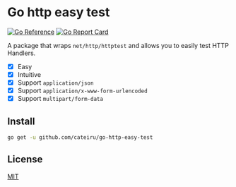 # Go http easy test

[![Go Reference](https://pkg.go.dev/badge/github.com/cateiru/go-http-easy-test.svg)](https://pkg.go.dev/github.com/cateiru/go-http-easy-test) [![Go Report Card](https://goreportcard.com/badge/github.com/cateiru/go-http-easy-test)](https://goreportcard.com/report/github.com/cateiru/go-http-easy-test)

A package that wraps `net/http/httptest` and allows you to easily test HTTP Handlers.

- [x] Easy
- [x] Intuitive
- [x] Support `application/json`
- [x] Support `application/x-www-form-urlencoded`
- [x] Support `multipart/form-data`

## Install

```bash
go get -u github.com/cateiru/go-http-easy-test
```

## License

[MIT](./LICENSE)
